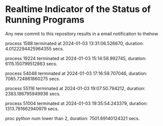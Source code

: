 # Realtime Indicator of the Status of Running Programs
Any new commit to this repository results in a email notification to thehow

process 1588 terminated at 2024-01-03 13:31:06.526670, duration: 4.0122294425964355 secs.

process 19224 terminated at 2024-01-03 15:14:58.992745, duration: 6115.150799512863 secs.

process 54048 terminated at 2024-01-03 17:16:59.707046, duration: 7085.724861860275 secs.

process 55116 terminated at 2024-01-03 19:07:50.794212, duration: 2383.186795949936 secs.

process 51004 terminated at 2024-01-03 19:35:54.243379, duration: 1313.781662940979 secs.


proc python num lower than 2, duration: 7501.69140124321 secs.
